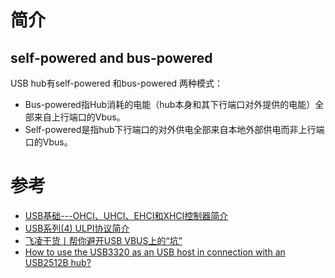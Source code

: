 简介
===

## self-powered and bus-powered
  USB hub有self-powered 和bus-powered 两种模式：
* Bus-powered指Hub消耗的电能（hub本身和其下行端口对外提供的电能）全部来自上行端口的Vbus。
* Self-powered是指hub下行端口的对外供电全部来自本地外部供电而非上行端口的Vbus。

参考
===
* [USB基础---OHCI、UHCI、EHCI和XHCI控制器简介](https://www.likecs.com/show-204953880.html)
* [USB系列(4) ULPI协议简介](https://blog.csdn.net/huangkangying/article/details/104280372)
* [飞凌干货丨帮你避开USB VBUS上的“坑”](https://www.bilibili.com/read/cv13307663)
* [How to use the USB3320 as an USB host in connection with an USB2512B hub?](https://microchipsupport.force.com/s/article/How-to-use-the-USB3320-as-an-USB-host-in-connection-with-an-USB2512B-hub)
